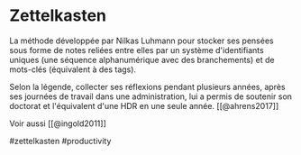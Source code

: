 # Zettelkasten

La méthode développée par Nilkas Luhmann pour stocker ses pensées sous forme de notes reliées entre elles par un système d'identifiants uniques (une séquence alphanumérique avec des branchements) et de mots-clés (équivalent à des tags).

Selon la légende, collecter ses réflexions pendant plusieurs années, après ses journées de travail dans une administration, lui a permis de soutenir son doctorat et l'équivalent d'une HDR en une seule année. [[@ahrens2017]]

Voir aussi [[@ingold2011]]

#zettelkasten #productivity 